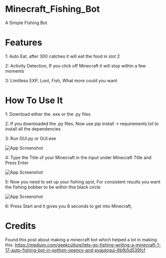 # Minecraft_Fishing_Bot

A Simple Fishing Bot 

# Features
1: Auto Eat, after 300 catches it will eat the food in slot 2

2: Activity Detection, If you click off Minecraft it will stop within a few moments

3: Limitless EXP, Loot, Fish, What more could you want


# How To Use It



1: Download either the .exe or the .py files

2: If you downloaded the .py files, Now use pip install -r requirements.txt to install all the dependencies

3: Run GUI.py or GUI.exe

![App Screenshot](https://i.gyazo.com/b6711f7cb763f45fdf97dd4583c6f513.png)

4: Type the Title of your Minecraft in the input under Minecraft Title and Press Enter

![App Screenshot](https://i.gyazo.com/4c19e338f3dd8adf0a0c1aca9754fed9.gif)

5: Now you need to set up your fishing spot, For consistent results you want the fishing bobber to be within this black circle

![App Screenshot](https://i.gyazo.com/5d5b20046350d4a6ca516d373d29879c.png)

6: Press Start and it gives you 8 seconds to get into Minecraft, 

# Credits 
Found this post about making a minecraft bot which helped a lot in making this.
https://medium.com/geekculture/lets-go-fishing-writing-a-minecraft-1-17-auto-fishing-bot-in-python-opencv-and-pyautogui-6bfb5d539fcf
